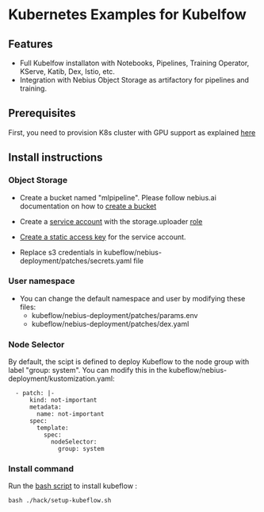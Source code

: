 # Kubernetes Examples for Kubelfow

## Features

- Full Kubelfow installaton with Notebooks, Pipelines, Training Operator, KServe, Katib, Dex, Istio, etc.
- Integration with Nebius Object Storage as artifactory for pipelines and training.


## Prerequisites

First, you need to provision K8s cluster with GPU support as explained [here](../ml-k8s-iaac/README.md)

## Install instructions

### Object Storage

- Create a bucket named "mlpipeline". Please follow nebius.ai documentation on how to [create a bucket](https://nebius.ai/docs/storage/operations/buckets/create)

- Create a [service account](https://nebius.ai/docs/iam/operations/sa/create) with the storage.uploader [role](https://nebius.ai/docs/iam/concepts/access-control/roles)
- [Create a static access key](https://nebius.ai/docs/iam/operations/sa/create-access-key) for the service account.
- Replace s3 credentials in kubeflow/nebius-deployment/patches/secrets.yaml file

### User namespace
- You can change the default namespace and user by modifying these files:
    - kubeflow/nebius-deployment/patches/params.env
    - kubeflow/nebius-deployment/patches/dex.yaml

### Node Selector

By default, the scipt is defined to deploy Kubeflow to the node group with label "group: system". You can modify this in the kubeflow/nebius-deployment/kustomization.yaml:


```
  - patch: |-
      kind: not-important
      metadata:
        name: not-important
      spec:
        template:
          spec:
            nodeSelector:
              group: system

```

### Install command

Run the [bash script](./hack/setup-kubeflow.sh) to install kubeflow :



```
bash ./hack/setup-kubeflow.sh
```
